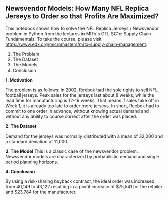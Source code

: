 ## Newsvendor Models: How Many NFL Replica Jerseys to Order so that Profits Are Maximized?

This notebook shows how to solve the NFL Replica Jerseys / Newsvendor problem in Python from the lectures in MITx's CTL.SC1x: Supply Chain Fundamentals. To take the course, please visit https://www.edx.org/micromasters/mitx-supply-chain-management.

1. The Problem
2. The Dataset
3. The Models
4. Conclusion

**1. Motivation**

The problem is as follows: In 2002, Reebok had the sole rights to sell NFL football jerseys. Peak sales for the jerseys last about 8 weeks, while the lead time for manufacturing is 12-16 weeks. That means if sales take off in Week 1, it is already too late to order more jerseys. In short, Reebok had to commit to one order in advance, without knowing actual demand and without any ability to course correct after the order was placed.

**2. The Dataset**

Demand for the jerseys was normally distributed with a mean of 32,000 and a standard deviation of 11,000.

**3. The Model**
This is a classic case of the newsvendor problem. Newsvendor models are characterized by probabilistic demand and single period planning horizons.

**4. Conclusion**

By using a risk-sharing buyback contract, the ideal order was increased from 40,149 to 43,122 resulting in a profit increase of $75,541 for the retailer and $23,784 for the manufacturer.
